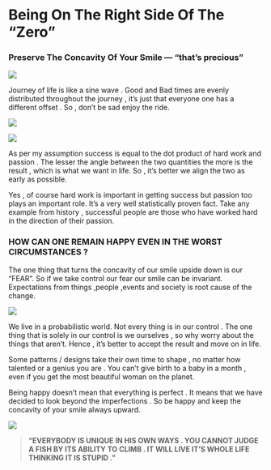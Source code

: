 # Being On The Right Side Of The “Zero”

### Preserve The Concavity Of Your Smile — “that’s precious” <a href="#7e76" id="7e76"></a>

![](https://miro.medium.com/max/1400/1\*pEBNlKCIhyXZjHABsdspqw.jpeg)

Journey of life is like a sine wave . Good and Bad times are evenly distributed throughout the journey , it’s just that everyone one has a different offset . So , don’t be sad enjoy the ride.

![](https://miro.medium.com/max/1400/1\*wAYb2igBca5dIFq4BNgRpQ.jpeg)

![](https://miro.medium.com/max/1230/1\*LEoQupqL2c5b0R1Fhp9AwQ.png)

As per my assumption success is equal to the dot product of hard work and passion . The lesser the angle between the two quantities the more is the result , which is what we want in life. So , it’s better we align the two as early as possible.

Yes , of course hard work is important in getting success but passion too plays an important role. It’s a very well statistically proven fact. Take any example from history , successful people are those who have worked hard in the direction of their passion.

### **HOW CAN ONE REMAIN HAPPY EVEN IN THE WORST CIRCUMSTANCES ?** <a href="#b92d" id="b92d"></a>

The one thing that turns the concavity of our smile upside down is our “FEAR”. So if we take control our fear our smile can be invariant. Expectations from things ,people ,events and society is root cause of the change.

![](https://miro.medium.com/max/886/1\*035ufiO1LWQVmI1fdi54zw.png)

We live in a probabilistic world. Not every thing is in our control . The one thing that is solely in our control is we ourselves , so why worry about the things that aren’t. Hence , it’s better to accept the result and move on in life.

Some patterns / designs take their own time to shape , no matter how talented or a genius you are . You can’t give birth to a baby in a month , even if you get the most beautiful woman on the planet.

Being happy doesn’t mean that everything is perfect . It means that we have decided to look beyond the imperfections . So be happy and keep the concavity of your smile always upward.

![](https://miro.medium.com/max/1400/1\*Y6\_nTIuKjVih6ueSxSbTnQ.jpeg)

> **“EVERYBODY IS UNIQUE IN HIS OWN WAYS . YOU CANNOT JUDGE A FISH BY ITS ABILITY TO CLIMB . IT WILL LIVE IT’S WHOLE LIFE THINKING IT IS STUPID .”**
